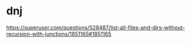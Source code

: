 # dnj
https://superuser.com/questions/528487/list-all-files-and-dirs-without-recursion-with-junctions/1851165#1851165
